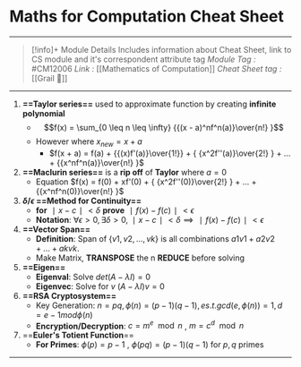 # Maths for Computation Cheat Sheet
---
> [!info]+ Module Details
> Includes information about Cheat Sheet, link to CS module and it's correspondent attribute tag 
> *Module Tag :* #CM12006 
> *Link :* [[Mathematics of Computation]]
> *Cheat Sheet tag :* [[Grail 🩷]]

---

1. **==Taylor series==** used to approximate function by creating **infinite polynomial** 
    - $$f(x) = \sum_{0 \leq n \leq \infty} {{(x - a)^nf^n(a)}\over{n!} }$$
    - However where $x_{new} = x + a$
        - $f(x + a) = f(a) + {{(x)f'(a)}\over{1!}} + { {x^2f''(a)}\over{2!} } + ... + {{x^nf^n(a)}\over{n!} }$
2. **==Maclurin series==** is a **rip off** of **Taylor** where $a = 0$ 
    - Equation $f(x) = f(0) + xf'(0) + { {x^2f''(0)}\over{2!} } + ... + {{x^nf^n(0)}\over{n!} }$
3. **$\delta/\epsilon$ ==Method for Continuity==**
    - **for** $∣x−c∣<δ$ **prove** $∣f(x)−f(c)∣<ϵ$
    - **Notation**: $∀ϵ>0,∃δ>0,∣x−c∣<δ⟹∣f(x)−f(c)∣<ϵ$
4. **==Vector Span==**
    - **Definition**: Span of $\{v1​,v2​,...,vk​\}$ is all combinations $a1​v1​+a2​v2​+...+ak​vk​$.
    - Make Matrix, **TRANSPOSE** the n **REDUCE** before solving 
5. **==Eigen==**
    - **Eigenval**: Solve $det(A−\lambda I)=0$
    - **Eigenvec**: Solve for $v$ $(A -\lambda I)v=0$
6. **==RSA Cryptosystem==**
    - Key Generation: $n=pq,ϕ(n)=(p−1)(q−1),e s.t. gcd(e,ϕ(n))=1,d=e−1modϕ(n)$
    - **Encryption/Decryption**: $c=m^e\mod n$  ,  $m=c^d\mod n$
7. ==**Euler's Totient Function**==
    - **For Primes**: $ϕ(p)=p−1$ , $ϕ(pq)=(p−1)(q−1)$ for $p,q$ primes

---